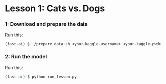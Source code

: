 # Lesson 1: Cats vs. Dogs

### 1: Download and prepare the data

Run this:

```
(fast-ai) $ ./prepare_data.sh <your-kaggle-username> <your-kaggle-pwd>
```

### 2: Run the model

Run this:

```bash
(fast-ai) $ python run_lesson.py
```
